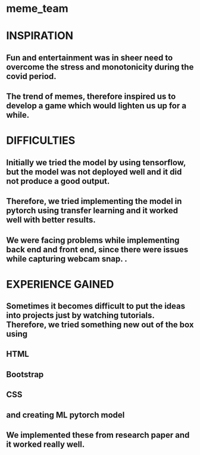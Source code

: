 # meme_team

# INSPIRATION
## Fun and entertainment was in sheer need to overcome the stress and monotonicity during the covid period. 
## The trend of memes, therefore inspired us to develop a game which would lighten us up for a while.

# DIFFICULTIES
## Initially we tried the model by using tensorflow, but the model was not deployed well and it did not produce a good output.
## Therefore, we tried implementing the model in pytorch using transfer learning and it worked well with better results. 
## We were facing problems while implementing back end and front end, since there were issues while capturing webcam snap. . 

# EXPERIENCE GAINED
## Sometimes it becomes difficult to put the ideas into projects just by watching tutorials. Therefore, we tried something new out of the box  using 
## HTML
## Bootstrap 
## CSS
## and creating ML  pytorch  model
## We implemented these from research paper and it worked really well. 







